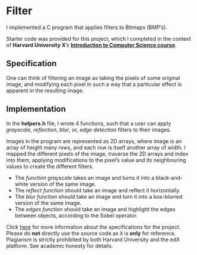 # Filter
I implemented a C program that applies filters to Bitmaps (BMP’s). 

Starter code was provided for this project, which I completed in the context of **Harvard University X**’s **[Introduction to Computer Science course](https://cs50.harvard.edu/x/2020/)**. 

## Specification

One can think of filtering an image as taking the pixels of some original image, and modifying each pixel in such a way that a particular effect is apparent in the resulting image.  

## Implementation

In the **helpers.h** file, I wrote 4 functions, such that a user can apply *grayscale*, *reflection*, *blur*, or, *edge detection* filters to their images.

Images in the program are represented as 2D arrays, where image is an array of height many rows, and each row is itself another array of width. I mapped the different pixels of the image, traverse the 2D arrays and index into them, applying modifications to the pixel’s value and its neighbouring values to create the different filters.

- The *function grayscale* takes an image and turns it into a black-and-white version of the same image.
- The *reflect function* should take an image and reflect it horizontally.
- The *blur  function* should take an image and turn it into a box-blurred version of the same image.
- The *edges function* should take an image and highlight the edges between objects, according to the Sobel operator.


Click [here](https://cs50.harvard.edu/x/2020/psets/4/filter/more/#:~:text=Implement%20a%20program%20that%20applies%20filters%20to%20BMPs,%20per%20the%20below) for more information about the specifications for the project. Please do **not** directly use the source code as it is **only** for reference. Plagiarism is strictly prohibited by both Harvard University and the edX platform. See academic honesty for details.
